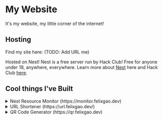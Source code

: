 # My Website
It's my website, my little corner of the internet!

## Hosting

Find my site here: (TODO: Add URL me)

Hosted on Nest! Nest is a free server run by Hack Club! Free for anyone under 18, anywhere, everywhere. Learn more about [Nest](https://hackclub.app/) here and Hack Club [here](https://hackclub.com/).

## Cool things I've Built
<details>
<summary>Nest Resource Monitor (https://monitor.felixgao.dev)</summary>
<br>
A monitor to view your live usage of CPU, memory, and storage. Features very nice graphs :D.

View a functional demo here at https://replit.com/@CoolDude9000/Nest-Website, or on Nest at https://monitor.felixgao.hackclub.app! 

![image](https://github.com/user-attachments/assets/009cdd46-7d6b-4614-a8aa-025321479dcd)

![image](https://github.com/user-attachments/assets/a2dba072-0742-4fc0-a5d9-1f814d9d5330)
</details>

<details>
<summary>URL Shortener (https://url.felixgao.dev/)</summary>
<br>
A simple URL converter. Functional but not pretty.

![image](https://github.com/user-attachments/assets/ab75a1e4-5a3a-4b99-bb23-f006e4ce01f5)

A simple URL shortener to shorten all your life problems!

Add the URL you want to shorten in the first field. Ensure it starts with https:// (this is a limitation of the URL validator used and seems to be required to redirect w/ flask anwyays). Then add the URL you want to convert into. The host is already filled out (As seen in the screenshot) so just add the end bit lol. The converted URL can **only contain** alphanumeric characters.
</details>

<details>
<summary>QR Code Generator (https://qr.felixgao.dev)</summary>
<br>
A simple link QR code generator, also static. Functional but not pretty. Makes it easy to create Hack Club or custom themed QR codes. Ads and trackers not included :).

![Screenshot 2025-01-31 1 13 00 PM](https://github.com/user-attachments/assets/847bb4a0-559c-40c8-b7d5-599e17715a7e)
![Screenshot 2025-01-31 1 13 07 PM](https://github.com/user-attachments/assets/fc20b54f-088e-4e82-b64c-7b80e60e8fd1)

</details>
